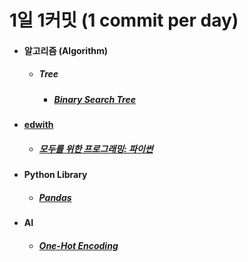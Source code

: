 # 1일 1커밋 (1 commit per day)
<ul>
  <li>
    <h4>알고리즘 (Algorithm)</h4>  
    <ul>
      <li>
        <h5>Tree</h5>
        <ul>
         <li>
         <h5><a href="https://github.com/jysaa5/VioletCheese_Study_Python/tree/master/Algorithm/BinaryTree">Binary Search Tree</a></h5>
         </li>
       </ul>
    </li>
   </ul>
</li>

<li>
<h4><a href ="https://www.edwith.org/">edwith</a></h4>
<ul>
<li>
<h5><a href ="https://github.com/jysaa5/VioletCheese_Study_Python/tree/master/Edwith/Programming_for_everyone">모두를 위한 프로그래밍: 파이썬</a></h5>
</li>
</ul>
</li>

<li><h4>Python Library</h4>
<ul>
<li><h5><a href="">Pandas</a></h5></ul>
</li>

<li>
<h4>AI</h4>
<ul>
<li><h5><a href="https://github.com/jysaa5/VioletCheese_Study_Python/tree/master/AI/One_Hot_Encoding">One-Hot Encoding</a></h5></li>
</ul>
</li>
</ul>
